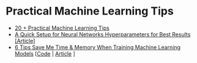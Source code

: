 # Practical Machine Learning Tips 
* [20 + Practical Machine Learning Tips](https://github.com/youssefHosni/Practical-Machine-Learning-Tips/blob/main/20%20%2B%20Practical%20Machine%20Learning%20Tips.md)
* [A Quick Setup for Neural Networks Hyperparameters for Best Results](https://pub.towardsai.net/a-quick-setup-for-neural-networks-hyperparameters-for-best-results-3a5a446abb3a?sk=9c9f6bf03b6895dcd0112a34158a2785) [[Article]](https://pub.towardsai.net/a-quick-setup-for-neural-networks-hyperparameters-for-best-results-3a5a446abb3a?sk=9c9f6bf03b6895dcd0112a34158a2785)
* [6 Tips Save Me Time & Memory When Training Machine Learning Models]() [[Code](https://github.com/youssefHosni/Practical-Machine-Learning-Tips/blob/main/6_Tips_Save_Me_Time_%26_Memory_When_Training_Machine_Learning%C2%A0Models.ipynb) | [Article](https://pub.towardsai.net/6-tips-save-me-time-memory-when-training-machine-learning-models-1294c252baf1) ]

